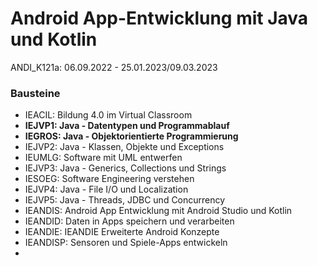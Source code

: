 # Android App-Entwicklung mit Java und Kotlin #
ANDI_K121a: 06.09.2022 - 25.01.2023/09.03.2023 
### Bausteine ###

* IEACIL: Bildung 4.0 im Virtual Classroom
* **IEJVP1: Java - Datentypen und Programmablauf**
* **IEGROS: Java - Objektorientierte Programmierung**
* IEJVP2: Java - Klassen, Objekte und Exceptions
* IEUMLG: Software mit UML entwerfen
* IEJVP3: Java - Generics, Collections und Strings
* IESOEG: Software Engineering verstehen
* IEJVP4: Java - File I/O und Localization
* IEJVP5: Java - Threads, JDBC und Concurrency
* IEANDIS: Android App Entwicklung mit Android Studio und Kotlin 
* IEANDID: Daten in Apps speichern und verarbeiten
* IEANDIE: IEANDIE Erweiterte Android Konzepte
* IEANDISP: Sensoren und Spiele-Apps entwickeln
*